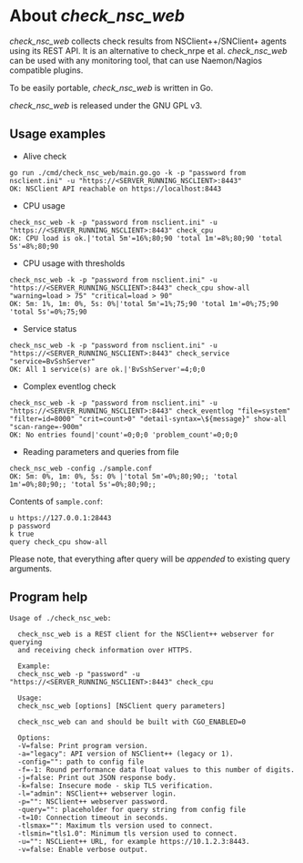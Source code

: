 # About *check_nsc_web*

*check_nsc_web* collects check results from NSClient++/SNClient+ agents using its REST API. It is an alternative to check_nrpe et al.
*check_nsc_web* can be used with any monitoring tool, that can use Naemon/Nagios compatible plugins.

To be easily portable, *check_nsc_web* is written in Go.

*check_nsc_web* is released under the GNU GPL v3.

## Usage examples
* Alive check
```
go run ./cmd/check_nsc_web/main.go.go -k -p "password from nsclient.ini" -u "https://<SERVER_RUNNING_NSCLIENT>:8443"
OK: NSClient API reachable on https://localhost:8443
```

* CPU usage
```
check_nsc_web -k -p "password from nsclient.ini" -u "https://<SERVER_RUNNING_NSCLIENT>:8443" check_cpu
OK: CPU load is ok.|'total 5m'=16%;80;90 'total 1m'=8%;80;90 'total 5s'=8%;80;90
```
* CPU usage with thresholds
```
check_nsc_web -k -p "password from nsclient.ini" -u "https://<SERVER_RUNNING_NSCLIENT>:8443" check_cpu show-all "warning=load > 75" "critical=load > 90"
OK: 5m: 1%, 1m: 0%, 5s: 0%|'total 5m'=1%;75;90 'total 1m'=0%;75;90 'total 5s'=0%;75;90
```

* Service status
```
check_nsc_web -k -p "password from nsclient.ini" -u "https://<SERVER_RUNNING_NSCLIENT>:8443" check_service "service=BvSshServer"
OK: All 1 service(s) are ok.|'BvSshServer'=4;0;0
```

* Complex eventlog check
```
check_nsc_web -k -p "password from nsclient.ini" -u "https://<SERVER_RUNNING_NSCLIENT>:8443" check_eventlog "file=system" "filter=id=8000" "crit=count>0" "detail-syntax=\${message}" show-all "scan-range=-900m"
OK: No entries found|'count'=0;0;0 'problem_count'=0;0;0
```

* Reading parameters and queries from file
```
check_nsc_web -config ./sample.conf
OK: 5m: 0%, 1m: 0%, 5s: 0% |'total 5m'=0%;80;90;; 'total 1m'=0%;80;90;; 'total 5s'=0%;80;90;;
```

Contents of ```sample.conf```:
```
u https://127.0.0.1:28443
p password
k true
query check_cpu show-all
```

Please note, that everything after query will be *appended* to existing query arguments.

## Program help
```
Usage of ./check_nsc_web:

  check_nsc_web is a REST client for the NSClient++ webserver for querying
  and receiving check information over HTTPS.

  Example:
  check_nsc_web -p "password" -u "https://<SERVER_RUNNING_NSCLIENT>:8443" check_cpu

  Usage:
  check_nsc_web [options] [NSClient query parameters]

  check_nsc_web can and should be built with CGO_ENABLED=0

  Options:
  -V=false: Print program version.
  -a="legacy": API version of NSClient++ (legacy or 1).
  -config="": path to config file
  -f=-1: Round performance data float values to this number of digits.
  -j=false: Print out JSON response body.
  -k=false: Insecure mode - skip TLS verification.
  -l="admin": NSClient++ webserver login.
  -p="": NSClient++ webserver password.
  -query="": placeholder for query string from config file
  -t=10: Connection timeout in seconds.
  -tlsmax="": Maximum tls version used to connect.
  -tlsmin="tls1.0": Minimum tls version used to connect.
  -u="": NSCLient++ URL, for example https://10.1.2.3:8443.
  -v=false: Enable verbose output.
```

